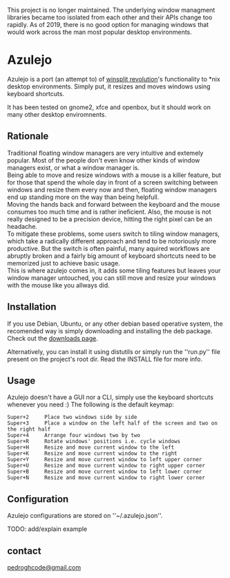
This project is no longer maintained. The underlying window managment libraries became too isolated from each other and their APIs change too rapidly. As of 2019, there is no good option for managing windows that would work across the man most popular desktop environments.


# Azulejo

Azulejo is a port (an attempt to) of [winsplit revolution](http://www.winsplit-revolution.com/)'s functionality to *nix desktop environments.
Simply put, it resizes and moves windows using keyboard shortcuts.

It has been tested on gnome2, xfce and openbox, but it should work on many other desktop enviromnents.

## Rationale

Traditional floating window managers are very intuitive and extemely popular. Most of the people don't even know other kinds of window managers exist, or what a window manager is.  
Being able to move and resize windows with a mouse is a killer feature, but for those that spend the whole day in front of a screen switching between windows and resize them every now and then, floating window managers end up standing more on the way than being helpfull.  
Moving the hands back and forward between the keyboard and the mouse consumes too much time and is rather ineficient. Also, the mouse is not really designed to be a precision device, hitting the right pixel can be an headache.  
To mitigate these problems, some users switch to tiling window managers, which take a radically different approach and tend to be notoriously more productive. But the switch is often painful, many aquired workflows are abruptly broken and a fairly big amount of keyboard shortcuts need to be memorized just to achieve basic usage.  
This is where azulejo comes in, it adds some tiling features but leaves your window manager untouched, you can still move and resize your windows with the mouse like you allways did.

## Installation

If you use Debian, Ubuntu, or any other debian based operative system, the recomended way is simply downloading and installing the deb package. Check out the [downloads page](https://github.com/plainas/azulejo/downloads).

Alternatively, you can install it using distutils or simply run the ''run.py'' file present on the project's root dir. Read the INSTALL file for more info.

## Usage

Azulejo doesn't have a GUI nor a CLI, simply use the keyboard shortcuts whenever you need :)
The following is the default keymap:

	Super+2		Place two windows side by side
	Super+3		Place a window on the left half of the screen and two on the right half
	Super+4		Arrange four windows two by two
	Super+R		Rotate windows' positions i.e. cycle windows
	Super+H		Resize and move current window to the left
	Super+K		Resize and move current window to the right
	Super+Y		Resize and move current window to left upper corner
	Super+U		Resize and move current window to right upper corner
	Super+B		Resize and move current window to left lower corner
	Super+N		Resize and move current window to right lower corner
	
## Configuration

Azulejo configurations are stored on ''~/.azulejo.json''.

TODO: add/explain example

## contact

pedroghcode@gmail.com
